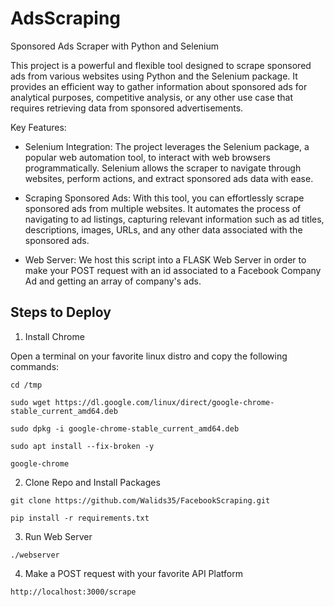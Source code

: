 # AdsScraping
Sponsored Ads Scraper with Python and Selenium

This project is a powerful and flexible tool designed to scrape sponsored ads from various websites using Python and the Selenium package. It provides an efficient way to gather information about sponsored ads for analytical purposes, competitive analysis, or any other use case that requires retrieving data from sponsored advertisements.

Key Features:

- Selenium Integration: The project leverages the Selenium package, a popular web automation tool, to interact with web browsers programmatically. Selenium allows the scraper to navigate through websites, perform actions, and extract sponsored ads data with ease.

- Scraping Sponsored Ads: With this tool, you can effortlessly scrape sponsored ads from multiple websites. It automates the process of navigating to ad listings, capturing relevant information such as ad titles, descriptions, images, URLs, and any other data associated with the sponsored ads.

- Web Server: We host this script into a FLASK Web Server in order to make your POST request with an id associated to a Facebook Company Ad and getting an array of company's ads.

## Steps to Deploy

1. Install Chrome

Open a terminal on your favorite linux distro and copy the following commands:

`cd /tmp`

`sudo wget https://dl.google.com/linux/direct/google-chrome-stable_current_amd64.deb`

`sudo dpkg -i google-chrome-stable_current_amd64.deb`

`sudo apt install --fix-broken -y`

`google-chrome`

2. Clone Repo and Install Packages

`git clone https://github.com/Walids35/FacebookScraping.git`

`pip install -r requirements.txt`

3. Run Web Server

`./webserver`

4. Make a POST request with your favorite API Platform

`http://localhost:3000/scrape`
